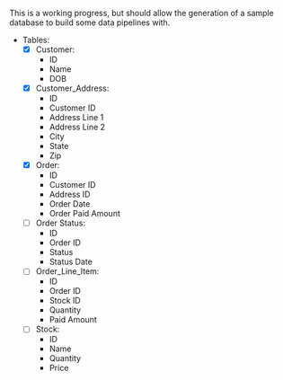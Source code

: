 This is a working progress, but should allow the generation of a sample database to build some data pipelines with.

- Tables:
    - [x] Customer:
        - ID
        - Name
        - DOB
    - [x] Customer_Address:
        - ID
        - Customer ID
        - Address Line 1
        - Address Line 2
        - City
        - State
        - Zip
    - [x] Order:
        - ID
        - Customer ID
        - Address ID
        - Order Date
        - Order Paid Amount
    - [ ] Order Status:
        - ID
        - Order ID
        - Status
        - Status Date
    - [ ] Order_Line_Item:
        - ID
        - Order ID
        - Stock ID
        - Quantity
        - Paid Amount
    - [ ] Stock:
        - ID
        - Name
        - Quantity
        - Price
